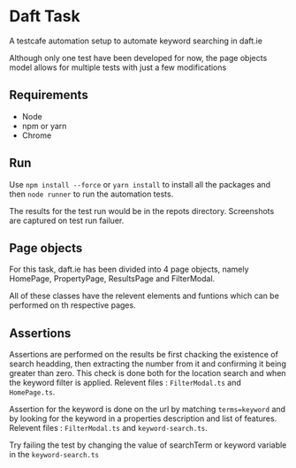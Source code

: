 # Daft Task

A testcafe automation setup to automate keyword searching in daft.ie

Although only one test have been developed for now, the page objects model allows for multiple tests with just a few modifications

## Requirements
- Node
- npm or yarn
- Chrome

## Run
Use `npm install --force` or `yarn install` to install all the packages and then `node runner` to run the automation tests.

The results for the test run would be in the repots directory. Screenshots are captured on test run failuer.

## Page objects
For this task, daft.ie has been divided into 4 page objects, namely HomePage, PropertyPage, ResultsPage and FilterModal.

All of these classes have the relevent elements and funtions which can be performed on th respective pages.

## Assertions
Assertions are performed on the results be first chacking the existence of search headding, then extracting the number from it and confirming it being greater than zero. This check is done both for the location search and when the keyword filter is applied. Relevent files : `FilterModal.ts` and `HomePage.ts`.

Assertion for the keyword is done on the url by matching `terms=keyword` and by looking for the keyword in a properties description and list of features. Relevent files : `FilterModal.ts` and `keyword-search.ts`.

Try failing the test by changing the value of searchTerm or keyword variable in the `keyword-search.ts`





